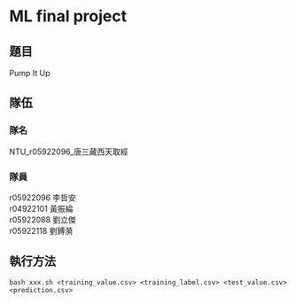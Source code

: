 # ML final project

## 題目
Pump It Up

## 隊伍
### 隊名
NTU_r05922096_唐三藏西天取經

### 隊員
r05922096 李哲安</br>
r04922101 黃振綸</br>
r05922088 劉立傑</br>
r05922118 劉鎛漪</br>

## 執行方法
	bash xxx.sh <training_value.csv> <training_label.csv> <test_value.csv> <prediction.csv>
